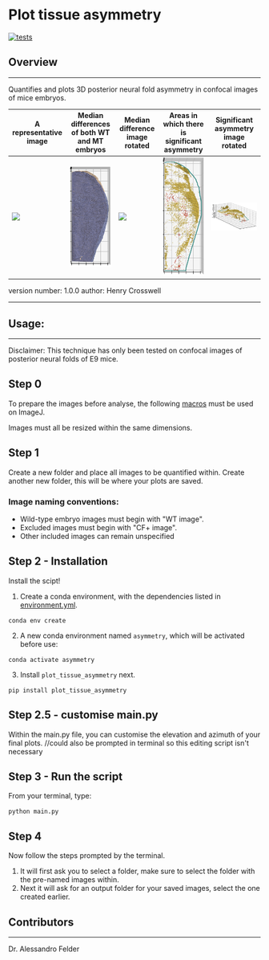 # __Plot tissue asymmetry__
[![tests](https://github.com/HenryCrosswell/asymmetry_python/workflows/tests/badge.svg)](https://github.com/HenryCrosswell/asymmetry_python/actions)

## __Overview__
--------

Quantifies and plots 3D posterior neural fold asymmetry in confocal images of mice embryos.

| **A representative image**  | **Median differences of both WT and MT embryos** | **Median difference image rotated** | **Areas in which there is significant asymmetry** | **Significant asymmetry image rotated** |
| --- | --- | --- | --- | --- |
| ![](docs/representative_image.png) | ![](docs/med_diff.png) | ![](docs/med_diff_rotated.png) | ![](docs/Sig_image.png) | ![](docs/Sig_rotated.png) |


version number: 1.0.0
author: Henry Crosswell

----------------------------------

## __Usage:__
---
Disclaimer: 
This technique has only been tested on confocal images of posterior neural folds of E9 mice. 


## Step 0
To prepare the images before analyse, the following [macros](https://github.com/HenryCrosswell/asymmetry_python) must be used on ImageJ.

Images must all be resized within the same dimensions.

## Step 1
Create a new folder and place all images to be quantified within.
Create another new folder, this will be where your plots are saved.

### Image naming conventions:
- Wild-type embryo images must begin with "WT image".
- Excluded images must begin with "CF+ image".
- Other included images can remain unspecified

## Step 2 - Installation
Install the scipt!

1. Create a conda environment, with the dependencies listed in [environment.yml](https://github.com/HenryCrosswell/asymmetry_python).
```
conda env create
```
2. A new conda environment named `asymmetry`, which will be activated before use:
```
conda activate asymmetry
```
3. Install `plot_tissue_asymmetry` next.
```
pip install plot_tissue_asymmetry
``` 

## Step 2.5 - customise main.py
Within the main.py file, you can customise the elevation and azimuth of your final plots.
//could also be prompted in terminal so this editing script isn't necessary

## Step 3 - Run the script
From your terminal, type: 
```
python main.py
```

## Step 4
Now follow the steps prompted by the terminal.
1. It will first ask you to select a folder, make sure to select the folder with the pre-named images within.
2. Next it will ask for an output folder for your saved images, select the one created earlier.

## Contributors
------------

Dr. Alessandro Felder 

